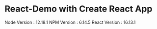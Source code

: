 # React-Demo with Create React App

Node Version : 12.18.1
NPM Version : 6.14.5
React Version : 16.13.1